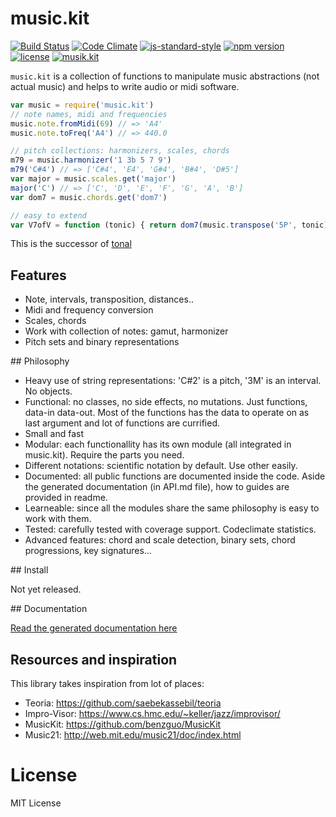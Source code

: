 # music.kit

[![Build Status](https://travis-ci.org/danigb/music.kit.svg?branch=master)](https://travis-ci.org/danigb/music.kit)
[![Code Climate](https://codeclimate.com/github/danigb/music.kit/badges/gpa.svg)](https://codeclimate.com/github/danigb/music.kit)
[![js-standard-style](https://img.shields.io/badge/code%20style-standard-brightgreen.svg?style=flat)](https://github.com/feross/standard)
[![npm version](https://img.shields.io/npm/v/music.kit.svg)](https://www.npmjs.com/package/music.kit)
[![license](https://img.shields.io/npm/l/music.kit.svg)](https://www.npmjs.com/package/music.kit)
[![musik.kit](https://img.shields.io/badge/music-kit-yellow.svg)](https://www.npmjs.com/package/music.kit)

`music.kit` is a collection of functions to manipulate music abstractions (not actual music) and helps to write audio or midi software.

```js
var music = require('music.kit')
// note names, midi and frequencies
music.note.fromMidi(69) // => 'A4'
music.note.toFreq('A4') // => 440.0

// pitch collections: harmonizers, scales, chords
m79 = music.harmonizer('1 3b 5 7 9')
m79('C#4') // => ['C#4', 'E4', 'G#4', 'B#4', 'D#5']
var major = music.scales.get('major')
major('C') // => ['C', 'D', 'E', 'F', 'G', 'A', 'B']
var dom7 = music.chords.get('dom7')

// easy to extend
var V7ofV = function (tonic) { return dom7(music.transpose('5P', tonic)) }
```

This is the successor of [tonal](https://github.com/danigb/tonal)

## Features

- Note, intervals, transposition, distances..
- Midi and frequency conversion
- Scales, chords
- Work with collection of notes: gamut, harmonizer
- Pitch sets and binary representations

## Philosophy

- Heavy use of string representations: 'C#2' is a pitch, '3M' is an interval. No objects.
- Functional: no classes, no side effects, no mutations. Just functions, data-in data-out. Most of the functions has the data to operate on as last argument and lot of functions are currified.
- Small and fast
- Modular: each functionallity has its own module (all integrated in music.kit). Require the parts you need.
- Different notations: scientific notation by default. Use other easily.
- Documented: all public functions are documented inside the code. Aside the generated documentation (in API.md file), how to guides are provided in readme.
- Learneable: since all the modules share the same philosophy is easy to work with them.
- Tested: carefully tested with coverage support. Codeclimate statistics.
- Advanced features: chord and scale detection, binary sets, chord progressions, key signatures...

## Install

Not yet released.

## Documentation

[Read the generated documentation here](https://github.com/danigb/music.kit/blob/master/API.md)

## Resources and inspiration

This library takes inspiration from lot of places:

- Teoria: https://github.com/saebekassebil/teoria
- Impro-Visor: https://www.cs.hmc.edu/~keller/jazz/improvisor/
- MusicKit: https://github.com/benzguo/MusicKit
- Music21: http://web.mit.edu/music21/doc/index.html

# License

MIT License
